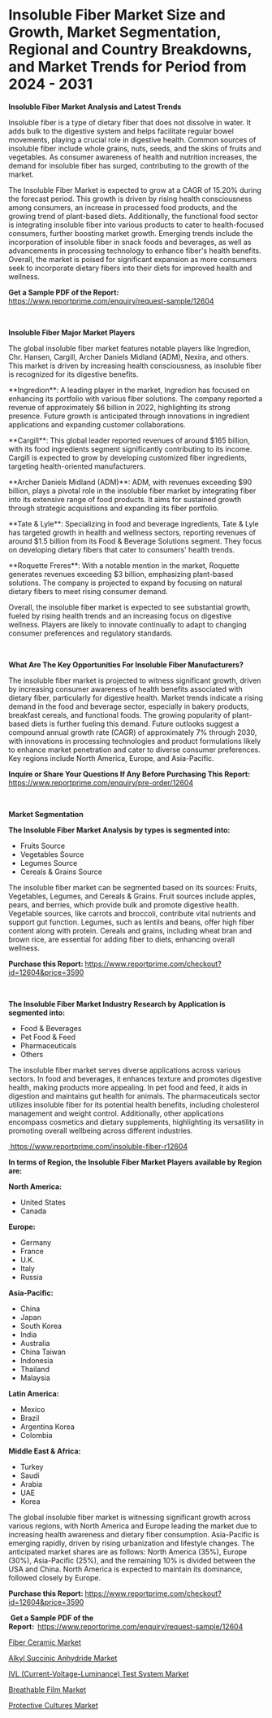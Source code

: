 <p><h1>Insoluble Fiber Market Size and Growth, Market Segmentation, Regional and Country Breakdowns, and Market Trends for Period from 2024 -  2031</h1></p><p><strong>Insoluble Fiber Market Analysis and Latest Trends</strong></p>
<p><p>Insoluble fiber is a type of dietary fiber that does not dissolve in water. It adds bulk to the digestive system and helps facilitate regular bowel movements, playing a crucial role in digestive health. Common sources of insoluble fiber include whole grains, nuts, seeds, and the skins of fruits and vegetables. As consumer awareness of health and nutrition increases, the demand for insoluble fiber has surged, contributing to the growth of the market.</p><p>The Insoluble Fiber Market is expected to grow at a CAGR of 15.20% during the forecast period. This growth is driven by rising health consciousness among consumers, an increase in processed food products, and the growing trend of plant-based diets. Additionally, the functional food sector is integrating insoluble fiber into various products to cater to health-focused consumers, further boosting market growth. Emerging trends include the incorporation of insoluble fiber in snack foods and beverages, as well as advancements in processing technology to enhance fiber's health benefits. Overall, the market is poised for significant expansion as more consumers seek to incorporate dietary fibers into their diets for improved health and wellness.</p></p>
<p><strong>Get a Sample PDF of the Report:&nbsp;</strong> <a href="https://www.reportprime.com/enquiry/request-sample/12604">https://www.reportprime.com/enquiry/request-sample/12604</a></p>
<p>&nbsp;</p>
<p><strong>Insoluble Fiber Major Market Players</strong></p>
<p><p>The global insoluble fiber market features notable players like Ingredion, Chr. Hansen, Cargill, Archer Daniels Midland (ADM), Nexira, and others. This market is driven by increasing health consciousness, as insoluble fiber is recognized for its digestive benefits.</p><p>**Ingredion**: A leading player in the market, Ingredion has focused on enhancing its portfolio with various fiber solutions. The company reported a revenue of approximately $6 billion in 2022, highlighting its strong presence. Future growth is anticipated through innovations in ingredient applications and expanding customer collaborations.</p><p>**Cargill**: This global leader reported revenues of around $165 billion, with its food ingredients segment significantly contributing to its income. Cargill is expected to grow by developing customized fiber ingredients, targeting health-oriented manufacturers.</p><p>**Archer Daniels Midland (ADM)**: ADM, with revenues exceeding $90 billion, plays a pivotal role in the insoluble fiber market by integrating fiber into its extensive range of food products. It aims for sustained growth through strategic acquisitions and expanding its fiber portfolio.</p><p>**Tate & Lyle**: Specializing in food and beverage ingredients, Tate & Lyle has targeted growth in health and wellness sectors, reporting revenues of around $1.5 billion from its Food & Beverage Solutions segment. They focus on developing dietary fibers that cater to consumers' health trends.</p><p>**Roquette Freres**: With a notable mention in the market, Roquette generates revenues exceeding $3 billion, emphasizing plant-based solutions. The company is projected to expand by focusing on natural dietary fibers to meet rising consumer demand.</p><p>Overall, the insoluble fiber market is expected to see substantial growth, fueled by rising health trends and an increasing focus on digestive wellness. Players are likely to innovate continually to adapt to changing consumer preferences and regulatory standards.</p></p>
<p>&nbsp;</p>
<p><strong>What Are The Key Opportunities For Insoluble Fiber Manufacturers?</strong></p>
<p><p>The insoluble fiber market is projected to witness significant growth, driven by increasing consumer awareness of health benefits associated with dietary fiber, particularly for digestive health. Market trends indicate a rising demand in the food and beverage sector, especially in bakery products, breakfast cereals, and functional foods. The growing popularity of plant-based diets is further fueling this demand. Future outlooks suggest a compound annual growth rate (CAGR) of approximately 7% through 2030, with innovations in processing technologies and product formulations likely to enhance market penetration and cater to diverse consumer preferences. Key regions include North America, Europe, and Asia-Pacific.</p></p>
<p><strong>Inquire or Share Your Questions If Any Before Purchasing This Report:</strong> <a href="https://www.reportprime.com/enquiry/pre-order/12604">https://www.reportprime.com/enquiry/pre-order/12604</a></p>
<p>&nbsp;</p>
<p><strong>Market Segmentation</strong></p>
<p><strong>The Insoluble Fiber Market Analysis by types is segmented into:</strong></p>
<p><ul><li>Fruits Source</li><li>Vegetables Source</li><li>Legumes Source</li><li>Cereals & Grains Source</li></ul></p>
<p><p>The insoluble fiber market can be segmented based on its sources: Fruits, Vegetables, Legumes, and Cereals & Grains. Fruit sources include apples, pears, and berries, which provide bulk and promote digestive health. Vegetable sources, like carrots and broccoli, contribute vital nutrients and support gut function. Legumes, such as lentils and beans, offer high fiber content along with protein. Cereals and grains, including wheat bran and brown rice, are essential for adding fiber to diets, enhancing overall wellness.</p></p>
<p><strong>Purchase this Report:&nbsp;</strong><a href="https://www.reportprime.com/checkout?id=12604&price=3590">https://www.reportprime.com/checkout?id=12604&price=3590</a></p>
<p>&nbsp;</p>
<p><strong>The Insoluble Fiber Market Industry Research by Application is segmented into:</strong></p>
<p><ul><li>Food & Beverages</li><li>Pet Food & Feed</li><li>Pharmaceuticals</li><li>Others</li></ul></p>
<p><p>The insoluble fiber market serves diverse applications across various sectors. In food and beverages, it enhances texture and promotes digestive health, making products more appealing. In pet food and feed, it aids in digestion and maintains gut health for animals. The pharmaceuticals sector utilizes insoluble fiber for its potential health benefits, including cholesterol management and weight control. Additionally, other applications encompass cosmetics and dietary supplements, highlighting its versatility in promoting overall wellbeing across different industries.</p></p>
<p><a href="https://www.reportprime.com/insoluble-fiber-r12604">&nbsp;https://www.reportprime.com/insoluble-fiber-r12604</a></p>
<p><strong>In terms of Region, the Insoluble Fiber Market Players available by Region are:</strong></p>
<p>
    <p> <strong> North America: </strong>
        <ul>
            <li>United States</li>
            <li>Canada</li>
        </ul>
        </p> 
    <p> <strong> Europe: </strong>
        <ul>
            <li>Germany</li>
            <li>France</li>
            <li>U.K.</li>
            <li>Italy</li>
            <li>Russia</li>
        </ul>
        </p> 
    <p> <strong> Asia-Pacific: </strong>
        <ul>
            <li>China</li>
            <li>Japan</li>
            <li>South Korea</li>
            <li>India</li>
            <li>Australia</li>
            <li>China Taiwan</li>
            <li>Indonesia</li>
            <li>Thailand</li>
            <li>Malaysia</li>
        </ul>
        </p> 
    <p> <strong> Latin America: </strong>
        <ul>
            <li>Mexico</li>
            <li>Brazil</li>
            <li>Argentina Korea</li>
            <li>Colombia</li>
        </ul>
        </p> 
    <p> <strong> Middle East & Africa: </strong>
        <ul>
            <li>Turkey</li>
            <li>Saudi</li>
            <li>Arabia</li>
            <li>UAE</li>
            <li>Korea</li>
        </ul>
    </p>
    </p>
<p><p>The global insoluble fiber market is witnessing significant growth across various regions, with North America and Europe leading the market due to increasing health awareness and dietary fiber consumption. Asia-Pacific is emerging rapidly, driven by rising urbanization and lifestyle changes. The anticipated market shares are as follows: North America (35%), Europe (30%), Asia-Pacific (25%), and the remaining 10% is divided between the USA and China. North America is expected to maintain its dominance, followed closely by Europe.</p></p>
<p><strong>Purchase this Report: </strong><a href="https://www.reportprime.com/checkout?id=12604&price=3590">https://www.reportprime.com/checkout?id=12604&price=3590</a></p>
<p>&nbsp;<strong>Get a Sample PDF of the Report:&nbsp;&nbsp;</strong><a href="https://www.reportprime.com/enquiry/request-sample/12604">https://www.reportprime.com/enquiry/request-sample/12604</a></p>
<p><strong></strong></p>
<p><p><a href="https://medium.com/@graciakennyta2311/market-forecast-global-fiber-ceramic-trends-and-impact-analysis-2024-2031-by-application-35545f1e4097">Fiber Ceramic Market</a></p><p><a href="https://medium.com/@graciakennyta2311/global-alkyl-succinic-anhydride-market-opportunities-and-forecast-for-period-from-2024-to-2031-4b677048d3e4">Alkyl Succinic Anhydride Market</a></p><p><a href="https://issuu.com/reportprime-2/docs/ivl-current-voltage-luminance-test-_92d6e83e6ffa91">IVL (Current-Voltage-Luminance) Test System Market</a></p><p><a href="https://www.linkedin.com/pulse/navigating-global-breathable-film-market-from-trends-strategy-uqsze?trackingId=%2BYYOtIShSq%2B0KMurt2j6bw%3D%3D">Breathable Film Market</a></p><p><a href="https://github.com/ashepherd82/Market-Research-Report-List-6/blob/main/protective-cultures-market.md">Protective Cultures Market</a></p></p>